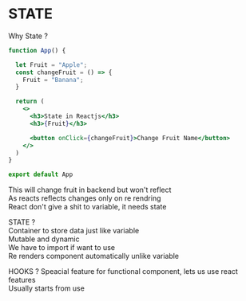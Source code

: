 # STATE

Why State ?
```jsx
function App() {

  let Fruit = "Apple";
  const changeFruit = () => {
    Fruit = "Banana";
  }

  return (
    <>
      <h3>State in Reactjs</h3>
      <h3>{Fruit}</h3>

      <button onClick={changeFruit}>Change Fruit Name</button>
    </>
  )
}

export default App
```

This will change fruit in backend but won't reflect   
As reacts reflects changes only on re rendring   
React don't give a shit to variable, it needs state

STATE ?  
Container to store data just like variable  
Mutable and dynamic  
We have to import if want to use  
Re renders component automatically unlike variable 

HOOKS ?
Speacial feature for functional component, lets us use react features  
Usually starts from use